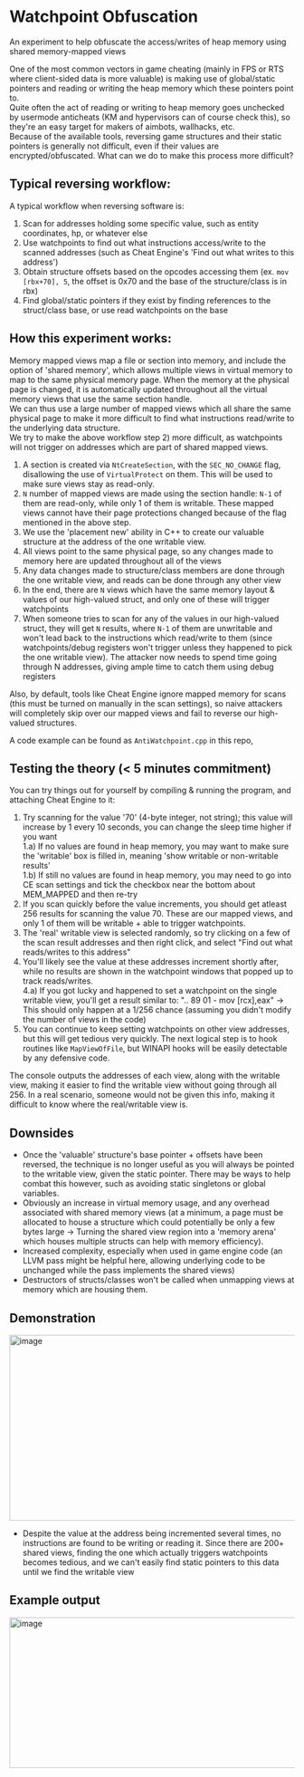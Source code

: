 # Watchpoint Obfuscation
An experiment to help obfuscate the access/writes of heap memory using shared memory-mapped views  

One of the most common vectors in game cheating (mainly in FPS or RTS where client-sided data is more valuable) is making use of global/static pointers and reading or writing the heap memory which these pointers point to.  
Quite often the act of reading or writing to heap memory goes unchecked by usermode anticheats (KM and hypervisors can of course check this), so they're an easy target for makers of aimbots, wallhacks, etc.  
Because of the available tools, reversing game structures and their static pointers is generally not difficult, even if their values are encrypted/obfuscated. What can we do to make this process more difficult?  

## Typical reversing workflow:  
A typical workflow when reversing software is:  
1) Scan for addresses holding some specific value, such as entity coordinates, hp, or whatever else    
2) Use watchpoints to find out what instructions access/write to the scanned addresses (such as Cheat Engine's 'Find out what writes to this address')  
3) Obtain structure offsets based on the opcodes accessing them (ex. `mov [rbx+70], 5`, the offset is 0x70 and the base of the structure/class is in rbx)
4) Find global/static pointers if they exist by finding references to the struct/class base, or use read watchpoints on the base  

## How this experiment works:  

Memory mapped views map a file or section into memory, and include the option of 'shared memory', which allows multiple views in virtual memory to map to the same physical memory page. When the memory at the physical page is changed, it is automatically updated throughout all the virtual memory views that use the same section handle.  
We can thus use a large number of mapped views which all share the same physical page to make it more difficult to find what instructions read/write to the underlying data structure.  
We try to make the above workflow step 2) more difficult, as watchpoints will not trigger on addresses which are part of shared mapped views.    

1) A section is created via `NtCreateSection`, with the `SEC_NO_CHANGE` flag, disallowing the use of `VirtualProtect` on them. This will be used to make sure views stay as read-only.     
2) `N` number of mapped views are made using the section handle: `N-1` of them are read-only, while only 1 of them is writable. These mapped views cannot have their page protections changed because of the flag mentioned in the above step.  
3) We use the 'placement new' ability in C++ to create our valuable structure at the address of the one writable view.  
4) All views point to the same physical page, so any changes made to memory here are updated throughout all of the views  
5) Any data changes made to structure/class members are done through the one writable view, and reads can be done through any other view  
6) In the end, there are `N` views which have the same memory layout & values of our high-valued struct, and only one of these will trigger watchpoints  
7) When someone tries to scan for any of the values in our high-valued struct, they will get `N` results, where `N-1` of them are unwritable and won't lead back to the instructions which read/write to them (since watchpoints/debug registers won't trigger unless they happened to pick the one writable view). The attacker now needs to spend time going through N addresses, giving ample time to catch them using debug registers  

Also, by default, tools like Cheat Engine ignore mapped memory for scans (this must be turned on manually in the scan settings), so naive attackers will completely skip over our mapped views and fail to reverse our high-valued structures.  

A code example can be found as `AntiWatchpoint.cpp` in this repo, 

## Testing the theory (< 5 minutes commitment)  

You can try things out for yourself by compiling & running the program, and attaching Cheat Engine to it:

1) Try scanning for the value '70' (4-byte integer, not string); this value will increase by 1 every 10 seconds, you can change the sleep time higher if you want    
1.a) If no values are found in heap memory, you may want to make sure the 'writable' box is filled in, meaning 'show writable or non-writable results'  
1.b) If still no values are found in heap memory, you may need to go into CE scan settings and tick the checkbox near the bottom about MEM_MAPPED and then re-try  
2) If you scan quickly before the value increments, you should get atleast 256 results for scanning the value 70. These are our mapped views, and only 1 of them will be writable + able to trigger watchpoints.  
3) The 'real' writable view is selected randomly, so try clicking on a few of the scan result addresses and then right click, and select "Find out what reads/writes to this address"  
4) You'll likely see the value at these addresses increment shortly after, while no results are shown in the watchpoint windows that popped up to track reads/writes.  
4.a) If you got lucky and happened to set a watchpoint on the single writable view, you'll get a result similar to: ".. 89 01 - mov [rcx],eax" -> This should only happen at a 1/256 chance (assuming you didn't modify the number of views in the code)  
5) You can continue to keep setting watchpoints on other view addresses, but this will get tedious very quickly. The next logical step is to hook routines like `MapViewOfFile`, but WINAPI hooks will be easily detectable by any defensive code.  

The console outputs the addresses of each view, along with the writable view, making it easier to find the writable view without going through all 256. In a real scenario, someone would not be given this info, making it difficult to know where the real/writable view is.  

## Downsides
- Once the 'valuable' structure's base pointer + offsets have been reversed, the technique is no longer useful as you will always be pointed to the writable view, given the static pointer. There may be ways to help combat this however, such as avoiding static singletons or global variables.  
- Obviously an increase in virtual memory usage, and any overhead associated with shared memory views (at a minimum, a page must be allocated to house a structure which could potentially be only a few bytes large -> Turning the shared view region into a 'memory arena' which houses multiple structs can help with memory efficiency).  
- Increased complexity, especially when used in game engine code (an LLVM pass might be helpful here, allowing underlying code to be unchanged while the pass implements the shared views)    
- Destructors of structs/classes won't be called when unmapping views at memory which are housing them.  

## Demonstration

<img width="587" height="328" alt="image" src="https://github.com/user-attachments/assets/2056fbf0-edfd-4903-ba33-bccbc6d188d8" />  

* Despite the value at the address being incremented several times, no instructions are found to be writing or reading it. Since there are 200+ shared views, finding the one which actually triggers watchpoints becomes tedious, and we can't easily find static pointers to this data until we find the writable view  

## Example output

<img width="969" height="266" alt="image" src="https://github.com/user-attachments/assets/d6245585-f3f6-4f4a-9880-1afae3c6d974" />

